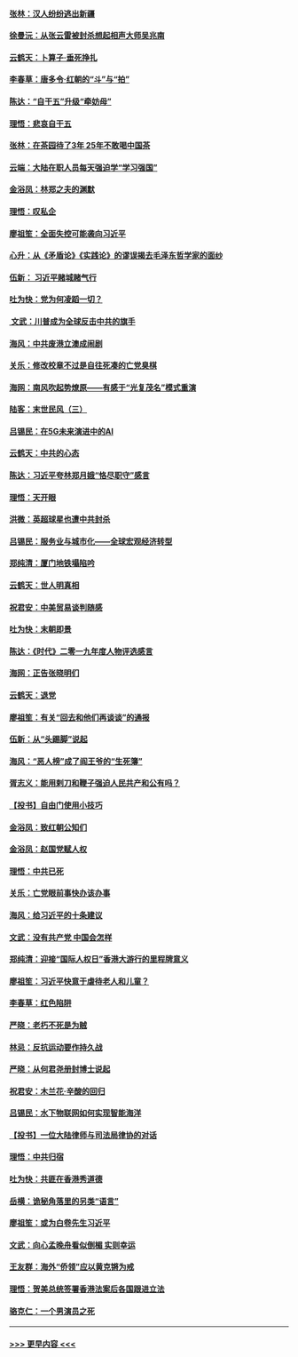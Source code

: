 #### [张林：汉人纷纷逃出新疆](../pages/nsc993/n11743530.md?t=12250844) 
#### [徐曼沅：从张云雷被封杀想起相声大师吴兆南](../pages/nsc993/n11741816.md?t=12250844) 
#### [云鹤天：卜算子‧垂死挣扎](../pages/nsc993/n11739956.md?t=12250844) 
#### [李春草：唐多令‧红朝的“斗”与“拍”](../pages/nsc993/n11739830.md?t=12250844) 
#### [陈达：“自干五”升级“牵妨母”](../pages/nsc993/n11739724.md?t=12250844) 
#### [理悟：悲哀自干五](../pages/nsc993/n11739547.md?t=12250844) 
#### [张林：在茶园待了3年 25年不敢喝中国茶](../pages/nsc993/n11739240.md?t=12250844) 
#### [云端：大陆在职人员每天强迫学“学习强国”](../pages/nsc993/n11738735.md?t=12250844) 
#### [金浴凤：林郑之夫的渊默](../pages/nsc993/n11737735.md?t=12250844) 
#### [理悟：叹私企](../pages/nsc993/n11737715.md?t=12250844) 
#### [廖祖笙：全面失控可能袭向习近平](../pages/nsc993/n11737704.md?t=12250844) 
#### [心升：从《矛盾论》《实践论》的谬误揭去毛泽东哲学家的面纱](../pages/nsc993/n11736962.md?t=12250844) 
#### [伍新： 习近平赌城赌气行](../pages/nsc993/n11736929.md?t=12250844) 
#### [吐为快：党为何凌蹈一切？](../pages/nsc993/n11736915.md?t=12250844) 
#### [ 文武：川普成为全球反击中共的旗手](../pages/nsc993/n11736882.md?t=12250844) 
#### [海风：中共废港立澳成闹剧](../pages/nsc993/n11735857.md?t=12250844) 
#### [关乐：修改校章不过是自往死凑的亡党臭棋](../pages/nsc993/n11735097.md?t=12250844) 
#### [海网：南风吹起势燎原——有感于“光复茂名”模式重演](../pages/nsc993/n11732308.md?t=12250844) 
#### [陆客：末世民风（三）](../pages/nsc993/n11732211.md?t=12250844) 
#### [吕锡民：在5G未来演进中的AI](../pages/nsc993/n11730010.md?t=12250844) 
#### [云鹤天：中共的心态](../pages/nsc993/n11729906.md?t=12250844) 
#### [陈达：习近平夸林郑月娥“恪尽职守”感言](../pages/nsc993/n11729881.md?t=12250844) 
#### [理悟：天开眼](../pages/nsc993/n11729699.md?t=12250844) 
#### [洪微：英超球星也遭中共封杀](../pages/nsc993/n11727243.md?t=12250844) 
#### [吕锡民：服务业与城市化——全球宏观经济转型](../pages/nsc993/n11725845.md?t=12250844) 
#### [郑纯清：厦门地铁塌陷吟](../pages/nsc993/n11725813.md?t=12250844) 
#### [云鹤天：世人明真相](../pages/nsc993/n11725621.md?t=12250844) 
#### [祝君安：中美贸易谈判随感](../pages/nsc993/n11725609.md?t=12250844) 
#### [吐为快：末朝即景](../pages/nsc993/n11723365.md?t=12250844) 
#### [陈达：《时代》二零一九年度人物评选感言](../pages/nsc993/n11723337.md?t=12250844) 
#### [海网：正告张晓明们](../pages/nsc993/n11723228.md?t=12250844) 
#### [云鹤天：退党](../pages/nsc993/n11723056.md?t=12250844) 
#### [廖祖笙：有关“回去和他们再谈谈”的通报](../pages/nsc993/n11722442.md?t=12250844) 
#### [伍新：从“头踢脚”说起](../pages/nsc993/n11722429.md?t=12250844) 
#### [海风：“恶人榜”成了阎王爷的“生死簿”](../pages/nsc993/n11722272.md?t=12250844) 
#### [胥志义：能用剌刀和鞭子强迫人民共产和公有吗？](../pages/nsc993/n11720569.md?t=12250844) 
#### [【投书】自由门使用小技巧](../pages/nsc993/n11720180.md?t=12250844) 
#### [金浴凤：致红朝公知们](../pages/nsc993/n11720563.md?t=12250844) 
#### [金浴凤：赵国党赋人权](../pages/nsc993/n11720533.md?t=12250844) 
#### [理悟：中共已死](../pages/nsc993/n11720233.md?t=12250844) 
#### [关乐：亡党眼前事快办该办事](../pages/nsc993/n11719160.md?t=12250844) 
#### [海风：给习近平的十条建议](../pages/nsc993/n11717616.md?t=12250844) 
#### [文武：没有共产党 中国会怎样](../pages/nsc993/n11717584.md?t=12250844) 
#### [郑纯清：迎接“国际人权日”香港大游行的里程牌意义](../pages/nsc993/n11717417.md?t=12250844) 
#### [廖祖笙：习近平快意于虐待老人和儿童？](../pages/nsc993/n11715313.md?t=12250844) 
#### [李春草：红色陷阱](../pages/nsc993/n11715029.md?t=12250844) 
#### [严晓：老朽不死是为贼](../pages/nsc993/n11712910.md?t=12250844) 
#### [林忌：反抗运动要作持久战](../pages/nsc993/n11712623.md?t=12250844) 
#### [严晓：从何君尧册封博士说起](../pages/nsc993/n11712465.md?t=12250844) 
#### [祝君安：木兰花·辛酸的回归](../pages/nsc993/n11712381.md?t=12250844) 
#### [吕锡民：水下物联网如何实现智能海洋](../pages/nsc993/n11711158.md?t=12250844) 
#### [【投书】一位大陆律师与司法局律协的对话](../pages/nsc993/n11709675.md?t=12250844) 
#### [理悟：中共归宿](../pages/nsc993/n11710059.md?t=12250844) 
#### [吐为快：共匪在香港秀道德](../pages/nsc993/n11709979.md?t=12250844) 
#### [岳横：诡秘角落里的另类“语言”](../pages/nsc993/n11709792.md?t=12250844) 
#### [廖祖笙：或为白卷先生习近平](../pages/nsc993/n11708330.md?t=12250844) 
#### [文武：向心孟晚舟看似倒楣 实则幸运](../pages/nsc993/n11708236.md?t=12250844) 
#### [王友群：海外“侨领”应以黄克锵为戒](../pages/nsc993/n11706176.md?t=12250844) 
#### [理悟：贺美总统签署香港法案后各国跟进立法](../pages/nsc993/n11706853.md?t=12250844) 
#### [骆克仁：一个男演员之死](../pages/nsc993/n11706677.md?t=12250844) 

----
#### [ >>> 更早内容 <<< ](../indexes/nsc993-earlier.md)
